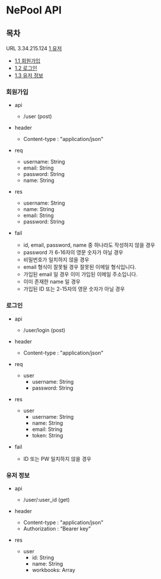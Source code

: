 # NePool API
## 목차
URL 3.34.215.124
[1 유저](#유저)
- [1.1 회원가입](#회원가입)
- [1.2 로그인](#로그인)
- [1.3 유저 정보](#유저-정보)

### 회원가입
- api
    - /user (post)

- header
    - Content-type : "application/json"

- req
    - username: String
    - email: String
    - password: String
    - name: String
- res
    - username: String
    - name: String
    - email: String
    - password: String
- fail
    - id, email, password, name 중 하나라도 작성하지 않을 경우
    - password 가 6-16자의 영문 숫자가 아닐 경우 
    - 비밀번호가 일치하지 않을 경우
    - email 형식이 잘못될 경우 잘못된 이메일 형식입니다.
    - 가입된 email 일 경우 이미 가입된 이메일 주소입니다.
    - 이미 존재한 name 일 경우
    - 가입된 ID 또는 2-15자의 영문 숫자가 아닐 경우
    
### 로그인
- api
    - /user/login (post)

- header
    - Content-type : "application/json"
    
- req
    - user
        - username: String
        - password: String
- res
    - user
        - username: String
        - name: String
        - email: String
        - token: String
- fail
    - ID 또는 PW 일치하지 않을 경우
    
### 유저 정보
- api
    - /user/:user_id (get)
    
- header
    - Content-type : "application/json"
    - Authorization : “Bearer key”
    
- res
    - user
        - id: String
        - name: String
        - workbooks: Array